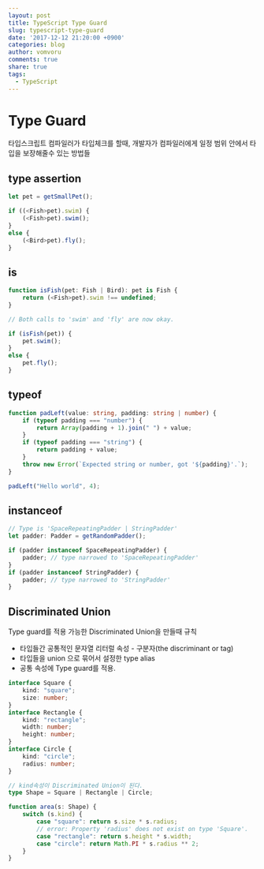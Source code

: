 ```yaml
---
layout: post
title: TypeScript Type Guard
slug: typescript-type-guard
date: '2017-12-12 21:20:00 +0900'
categories: blog
author: vomvoru
comments: true
share: true
tags:
  - TypeScript
---
```


# Type Guard
타입스크립트 컴파일러가 타입체크를 할때, 개발자가 컴파일러에게 일정 범위 안에서 타입을 보장해줄수 있는 방법들

## type assertion
```ts
let pet = getSmallPet();

if ((<Fish>pet).swim) {
    (<Fish>pet).swim();
}
else {
    (<Bird>pet).fly();
}
```

## is
```ts
function isFish(pet: Fish | Bird): pet is Fish {
    return (<Fish>pet).swim !== undefined;
}

// Both calls to 'swim' and 'fly' are now okay.

if (isFish(pet)) {
    pet.swim();
}
else {
    pet.fly();
}
```

## typeof
```ts
function padLeft(value: string, padding: string | number) {
    if (typeof padding === "number") {
        return Array(padding + 1).join(" ") + value;
    }
    if (typeof padding === "string") {
        return padding + value;
    }
    throw new Error(`Expected string or number, got '${padding}'.`);
}

padLeft("Hello world", 4);
```

## instanceof
```ts
// Type is 'SpaceRepeatingPadder | StringPadder'
let padder: Padder = getRandomPadder();

if (padder instanceof SpaceRepeatingPadder) {
    padder; // type narrowed to 'SpaceRepeatingPadder'
}
if (padder instanceof StringPadder) {
    padder; // type narrowed to 'StringPadder'
}
```

## Discriminated Union

Type guard를 적용 가능한 Discriminated Union을 만들때 규칙
- 타입들간 공통적인 문자열 리터럴 속성 - 구분자(the discriminant or tag)
- 타입들을 union 으로 묶어서 설정한 type alias
- 공통 속성에 Type guard를 적용.

```ts
interface Square {
    kind: "square";
    size: number;
}
interface Rectangle {
    kind: "rectangle";
    width: number;
    height: number;
}
interface Circle {
    kind: "circle";
    radius: number;
}

// kind속성이 Discriminated Union이 된다.
type Shape = Square | Rectangle | Circle;

function area(s: Shape) {
    switch (s.kind) {
        case "square": return s.size * s.radius;
        // error: Property 'radius' does not exist on type 'Square'.
        case "rectangle": return s.height * s.width;
        case "circle": return Math.PI * s.radius ** 2;
    }
}
```